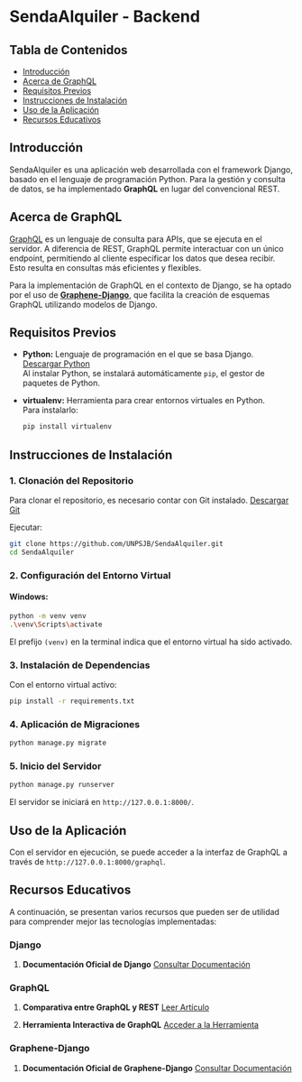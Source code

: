 # SendaAlquiler - Backend

## Tabla de Contenidos

- [Introducción](#introducción)
- [Acerca de GraphQL](#acerca-de-graphql)
- [Requisitos Previos](#requisitos-previos)
- [Instrucciones de Instalación](#instrucciones-de-instalación)
- [Uso de la Aplicación](#uso-de-la-aplicación)
- [Recursos Educativos](#recursos-educativos)

## Introducción

SendaAlquiler es una aplicación web desarrollada con el framework Django, basado en el lenguaje de programación Python. Para la gestión y consulta de datos, se ha implementado **GraphQL** en lugar del convencional REST.

## Acerca de GraphQL

[GraphQL](https://graphql.org/learn/) es un lenguaje de consulta para APIs, que se ejecuta en el servidor. A diferencia de REST, GraphQL permite interactuar con un único endpoint, permitiendo al cliente especificar los datos que desea recibir. Esto resulta en consultas más eficientes y flexibles.

Para la implementación de GraphQL en el contexto de Django, se ha optado por el uso de [**Graphene-Django**](https://docs.graphene-python.org/projects/django/en/latest/), que facilita la creación de esquemas GraphQL utilizando modelos de Django.

## Requisitos Previos

- **Python:** Lenguaje de programación en el que se basa Django.  
  [Descargar Python](https://www.python.org/downloads/)  
  Al instalar Python, se instalará automáticamente `pip`, el gestor de paquetes de Python.

- **virtualenv:** Herramienta para crear entornos virtuales en Python.  
  Para instalarlo:
  ```bash
  pip install virtualenv
  ```

## Instrucciones de Instalación

### 1. Clonación del Repositorio

Para clonar el repositorio, es necesario contar con Git instalado.
[Descargar Git](https://git-scm.com/)

Ejecutar:

```bash
git clone https://github.com/UNPSJB/SendaAlquiler.git
cd SendaAlquiler
```

### 2. Configuración del Entorno Virtual

#### Windows:

```bash
python -m venv venv
.\venv\Scripts\activate
```

El prefijo `(venv)` en la terminal indica que el entorno virtual ha sido activado.

### 3. Instalación de Dependencias

Con el entorno virtual activo:

```bash
pip install -r requirements.txt
```

### 4. Aplicación de Migraciones

```bash
python manage.py migrate
```

### 5. Inicio del Servidor

```bash
python manage.py runserver
```

El servidor se iniciará en `http://127.0.0.1:8000/`.

## Uso de la Aplicación

Con el servidor en ejecución, se puede acceder a la interfaz de GraphQL a través de `http://127.0.0.1:8000/graphql`.

## Recursos Educativos

A continuación, se presentan varios recursos que pueden ser de utilidad para comprender mejor las tecnologías implementadas:

### Django

1. **Documentación Oficial de Django**
   [Consultar Documentación](https://docs.djangoproject.com/en/3.2/intro/tutorial01/)

### GraphQL

1. **Comparativa entre GraphQL y REST**
   [Leer Artículo](https://www.howtographql.com/basics/1-graphql-is-the-better-rest/)

2. **Herramienta Interactiva de GraphQL**
   [Acceder a la Herramienta](https://lucasconstantino.github.io/graphiql-online/)

### Graphene-Django

1. **Documentación Oficial de Graphene-Django**
   [Consultar Documentación](https://docs.graphene-python.org/projects/django/en/latest/)
